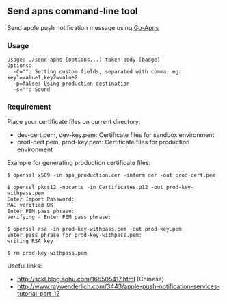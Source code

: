 ## Send apns command-line tool

Send apple push notification message using [Go-Apns](https://github.com/virushuo/Go-Apns)

### Usage

	Usage: ./send-apns [options...] token body [badge]
	Options:
	  -C="": Setting custom fields, separated with comma, eg: key1=value1,key2=value2
	  -p=false: Using production destination
	  -s="": Sound

### Requirement

Place your certificate files on current directory:

* dev-cert.pem, dev-key.pem: Certificate files for sandbox environment
* prod-cert.pem, prod-key.pem: Certificate files for production environment

Example for generating production certificate files:

	$ openssl x509 -in aps_production.cer -inform der -out prod-cert.pem
	
	$ openssl pkcs12 -nocerts -in Certificates.p12 -out prod-key-withpass.pem
	Enter Import Password:
	MAC verified OK
	Enter PEM pass phrase:
	Verifying - Enter PEM pass phrase:
	
	$ openssl rsa -in prod-key-withpass.pem -out prod-key.pem
	Enter pass phrase for prod-key-withpass.pem:
	writing RSA key
	
	$ rm prod-key-withpass.pem

Useful links:

* <http://sckl.blog.sohu.com/166505417.html> (Chinese)
* <http://www.raywenderlich.com/3443/apple-push-notification-services-tutorial-part-12>
